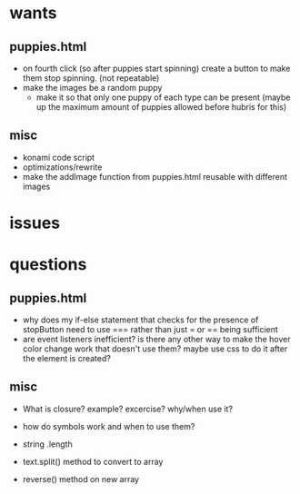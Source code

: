 # wants
## puppies.html
- on fourth click (so after puppies start spinning) create a button to make them stop spinning. (not repeatable)
- make the images be a random puppy 
    - make it so that only one puppy of each type can be present (maybe up the maximum amount of puppies allowed before hubris for this)
## misc
- konami code script
- optimizations/rewrite
- make the addImage function from puppies.html reusable with different images
# issues

# questions

## puppies.html
- why does my if-else statement that checks for the presence of stopButton need to use === rather than just = or == being sufficient
- are event listeners inefficient? is there any other way to make the hover   color change work that doesn't use them? maybe use 
  css to do it after the element is created?

## misc
- What is closure? example? excercise? why/when use it?
- how do symbols work and when to use them?

- string .length
- text.split() method to convert to array
- reverse() method on new array